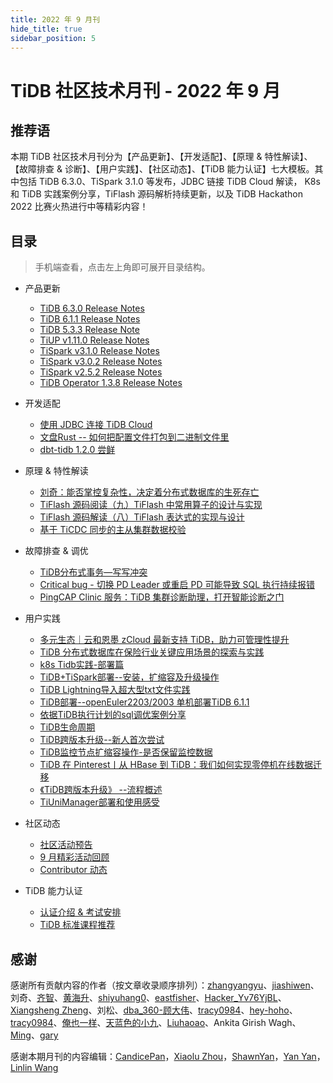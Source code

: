 ```yaml
---
title: 2022 年 9 月刊
hide_title: true
sidebar_position: 5
---
```


# TiDB 社区技术月刊 - 2022 年 9 月

## 推荐语

本期 TiDB 社区技术月刊分为【产品更新】、【开发适配】、【原理 & 特性解读】、【故障排查 & 诊断】、【用户实践】、【社区动态】、【TiDB 能力认证】七大模板。其中包括 TiDB 6.3.0、TiSpark 3.1.0 等发布，JDBC 链接 TiDB Cloud 解读， K8s 和 TiDB 实践案例分享，TiFlash 源码解析持续更新，以及 TiDB Hackathon 2022 比赛火热进行中等精彩内容！

## 目录

> 手机端查看，点击左上角即可展开目录结构。

- 产品更新
  - [TiDB 6.3.0 Release Notes](1-update/1-tidb-6-3-0.md)
  - [TiDB 6.1.1 Release Notes](1-update/2-tidb-6-1-1.md)
  - [TiDB 5.3.3 Release Note](1-update/3-tidb-5-3-3.md)
  - [TiUP v1.11.0 Release Notes](1-update/4-tiup-1-11-0.md)
  - [TiSpark v3.1.0 Release Notes](1-update/5-tispark-3-1-0.md)
  - [TiSpark v3.0.2 Release Notes](1-update/6-tispark-3-0-2.md)
  - [TiSpark v2.5.2 Release Notes](1-update/7-tispark-2-5-2.md)
  - [TiDB Operator 1.3.8 Release Notes](1-update/8-tidb-operator-1-3-8.md)
- 开发适配
  - [使用 JDBC 连接 TiDB Cloud](2-development/1-tidb-cloud-jdbc.md)
  - [文盘Rust -- 如何把配置文件打包到二进制文件里](2-development/2-tidb-rust.md)
  - [dbt-tidb 1.2.0 尝鲜](2-development/3-bdt-tidb-1-2-0.md)
- 原理 & 特性解读
  - [刘奇：能否掌控复杂性，决定着分布式数据库的生死存亡](3-feature-indepth/1-tidb-distributed-db-future.md)
  - [TiFlash 源码阅读（九）TiFlash 中常用算子的设计与实现](3-feature-indepth/2-tiflash-design-implementation-of-operator.md)
  - [TiFlash 源码解读（八）TiFlash 表达式的实现与设计](3-feature-indepth/3-tiflash-expression-design.md)
  - [基于 TiCDC 同步的主从集群数据校验](3-feature-indepth/4-ticdc-data-validation.md)
- 故障排查 & 调优 
  - [TiDB分布式事务—写写冲突](4-trouble-shooting/1-tidb-write-write-conflict.md)
  - [Critical bug - 切换 PD Leader 或重启 PD 可能导致 SQL 执行持续报错](4-trouble-shooting/2-tidb-pd-leader-pd-sql.md)
  - [PingCAP Clinic 服务：TiDB 集群诊断助理，打开智能诊断之门](4-trouble-shooting/3-pingcap-clinic-tidb.md)
- 用户实践
  - [多元生态｜云和恩墨 zCloud 最新支持 TiDB，助力可管理性提升](5-usercase/1-zcloud-tidb.md)
  - [TiDB 分布式数据库在保险行业关键应用场景的探索与实践](5-usercase/2-tidb-insurance-industry.md)
  - [k8s Tidb实践-部署篇](5-usercase/3-k8s-tidb-deploy.md)
  - [TiDB+TiSpark部署--安装，扩缩容及升级操作](5-usercase/4-tidb-tispark-deploy.md)
  - [TiDB Lightning导入超大型txt文件实践](5-usercase/5-tidb-lighting-txt.md)
  - [TiDB部署--openEuler2203/2003 单机部署TiDB 6.1.1](5-usercase/6-tidb-open-euler-2203-2003.md)
  - [依据TiDB执行计划的sql调优案例分享](5-usercase/7-tidb-sql-adjust-optimize.md)
  - [TiDB生命周期](5-usercase/8-tidb-lifecycle.md)
  - [TiDB跨版本升级--新人首次尝试](5-usercase/9-tidb-cross-version-upgrade.md)
  - [TiDB监控节点扩缩容操作-是否保留监控数据](5-usercase/10-tidb-enlarge-shrinks-capacity.md)
  - [TiDB 在 Pinterest丨从 HBase 到 TiDB：我们如何实现零停机在线数据迁移](5-usercase/11-tidb-pinterest.md)
  - [《TiDB跨版本升级》 --流程概述](5-usercase/12-tidb-upgrade.md)
  - [TiUniManager部署和使用感受](5-usercase/13-tiunimanager-deploy.md)

- 社区动态
  - [社区活动预告](6-community-news/1-upcoming-events.md)
  - [9 月精彩活动回顾](6-community-news/2-event-summary.md)
  - [Contributor 动态](6-community-news/4-contributors.md)
- TiDB 能力认证
  - [认证介绍 & 考试安排](7-tidb-certification/1-pcta-pctp.md)
  - [TiDB 标准课程推荐](7-tidb-certification/2-tidb-course.md)

## 感谢

感谢所有贡献内容的作者（按文章收录顺序排列）：[zhangyangyu](https://tidb.net/u/zhangyangyu/answer)、[jiashiwen](https://tidb.net/u/jiashiwen/answer)、刘奇、[齐智](https://github.com/littlefall)、[黄海升](https://github.com/SeaRise)、[shiyuhang0](https://tidb.net/u/shiyuhang0/answer)、[eastfisher](https://tidb.net/u/eastfisher/answer)、[Hacker_Yv76YjBL](https://tidb.net/u/Hacker_Yv76YjBL/answer)、[Xiangsheng Zheng](https://github.com/HunDunDM)、刘松、[dba_360-顾大伟](https://tidb.net/u/dba_360-顾大伟/answer)、[tracy0984](https://tidb.net/u/tracy0984/answer)、[hey-hoho](https://tidb.net/u/hey-hoho/answer)、[tracy0984](https://tidb.net/u/tracy0984/answer)、[俺也一样](https://tidb.net/u/俺也一样/answer)、[天蓝色的小九](https://tidb.net/u/天蓝色的小九/answer)、[Liuhaoao](https://tidb.net/u/Liuhaoao/answer)、Ankita Girish Wagh、[Ming](https://tidb.net/u/Ming/answer)、[gary](https://tidb.net/u/gary/answer)

感谢本期月刊的内容编辑：[CandicePan](https://github.com/Candicepan)，[Xiaolu Zhou](https://github.com/luzizhuo)，[ShawnYan](https://tidb.net/u/ShawnYan/post/all)，[Yan Yan](https://tidb.net/u/YY-ha/answer)，[Linlin Wang](https://github.com/Soline324)